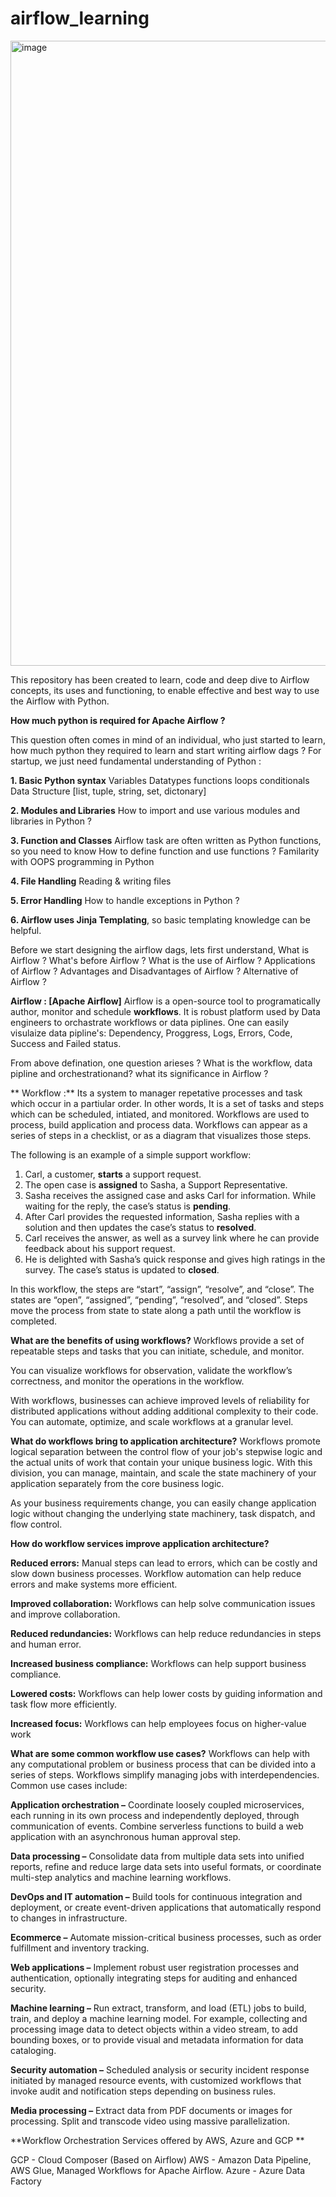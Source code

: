 # airflow_learning
<img width="1000" alt="image" src="https://github.com/user-attachments/assets/fc448e81-d1b3-43c5-9447-a38ad235a108">


This repository has been created to learn, code and deep dive to Airflow concepts, its uses and functioning, to enable effective and best way to use the Airflow with Python.

**How much python is required for Apache Airflow ?**

  This question often comes in mind of an individual, who just started to learn, how much python they required to learn and start writing airflow dags ?
  For startup, we just need fundamental understanding of Python :
  
  **1. Basic Python syntax**
       Variables
       Datatypes
       functions
       loops
       conditionals
       Data Structure [list, tuple, string, set, dictonary]

  **2.  Modules and Libraries**
        How to import and use various modules and libraries in Python ?

  **3.  Function and Classes**
         Airflow task are often written as Python functions, so you need to know
            How to define function and use functions ?
            Familarity with OOPS programming in Python

  **4. File Handling**
       Reading & writing files

  **5.  Error Handling**
        How to handle exceptions in Python ?

  **6.  Airflow uses Jinja Templating**, so basic templating knowledge can be helpful.

Before we start designing the airflow dags, lets first understand, 
  What is Airflow ? 
  What's before Airflow ?
  What is the use of Airflow ?
  Applications of Airflow ?
  Advantages and Disadvantages of Airflow ?
  Alternative of Airflow ?

**Airflow : [Apache Airflow]**
  Airflow is a open-source tool to programatically author, monitor and schedule **workflows**.
  It is robust platform used by Data engineers to orchastrate workflows or data piplines. 
  One can easily visulaize data pipline's:
    Dependency, Proggress, Logs, Errors, Code, Success and Failed status.

  From above defination, one question arieses ? What is the workflow, data pipline and orchestrationand? what its significance in Airflow ?

 ** Workflow :** Its a system to manager repetative processes and task which occur in a partiular order. 
  In other words, It is a set of tasks and steps which can be scheduled, intiated, and monitored. 
  Workflows are used to process, build application and process data.
  Workflows can appear as a series of steps in a checklist, or as a diagram that visualizes those steps.

  The following is an example of a simple support workflow:

  1.  Carl, a customer, **starts** a support request.
  2.  The open case is **assigned** to Sasha, a Support Representative.
  3.  Sasha receives the assigned case and asks Carl for information. While waiting for the reply, the case’s status is **pending**.
  4.  After Carl provides the requested information, Sasha replies with a solution and then updates the case’s status to **resolved**.
  5.  Carl receives the answer, as well as a survey link where he can provide feedback about his support request.
  6.  He is delighted with Sasha’s quick response and gives high ratings in the survey. The case’s status is updated to **closed**.

In this workflow, the steps are “start”, “assign”, “resolve”, and “close”. The states are “open”, “assigned”, “pending”, “resolved”, and “closed”. Steps move the process from state to state along a path until the workflow is completed.


**What are the benefits of using workflows?**
Workflows provide a set of repeatable steps and tasks that you can initiate, schedule, and monitor.

You can visualize workflows for observation, validate the workflow’s correctness, and monitor the operations in the workflow.

With workflows, businesses can achieve improved levels of reliability for distributed applications without adding additional complexity to their code. You can automate, optimize, and scale workflows at a granular level. 

**What do workflows bring to application architecture?**
Workflows promote logical separation between the control flow of your job's stepwise logic and the actual units of work that contain your unique business logic. With this division, you can manage, maintain, and scale the state machinery of your application separately from the core business logic.

As your business requirements change, you can easily change application logic without changing the underlying state machinery, task dispatch, and flow control.

**How do workflow services improve application architecture?**

  **Reduced errors:** Manual steps can lead to errors, which can be costly and slow down business processes. 
                       Workflow automation can help reduce errors and make systems more efficient. 
  
  **Improved collaboration:** Workflows can help solve communication issues and improve collaboration. 
 
  **Reduced redundancies:** Workflows can help reduce redundancies in steps and human error. 
 
  **Increased business compliance:** Workflows can help support business compliance. 
 
  **Lowered costs:** Workflows can help lower costs by guiding information and task flow more efficiently. 
 
  **Increased focus:** Workflows can help employees focus on higher-value work


**What are some common workflow use cases?**
Workflows can help with any computational problem or business process that can be divided into a series of steps. Workflows simplify managing jobs with interdependencies. Common use cases include:

**Application orchestration –** Coordinate loosely coupled microservices, each running in its own process and independently deployed, through communication of events. Combine serverless functions to build a web application with an asynchronous human approval step.

**Data processing –** Consolidate data from multiple data sets into unified reports, refine and reduce large data sets into useful formats, or coordinate multi-step analytics and machine learning workflows.

**DevOps and IT automation –** Build tools for continuous integration and deployment, or create event-driven applications that automatically respond to changes in infrastructure.

**Ecommerce –** Automate mission-critical business processes, such as order fulfillment and inventory tracking.

**Web applications –** Implement robust user registration processes and authentication, optionally integrating steps for auditing and enhanced security.

**Machine learning –** Run extract, transform, and load (ETL) jobs to build, train, and deploy a machine learning model. For example, collecting and processing image data to detect objects within a video stream, to add bounding boxes, or to provide visual and metadata information for data cataloging.

**Security automation –** Scheduled analysis or security incident response initiated by managed resource events, with customized workflows that invoke audit and notification steps depending on business rules.

**Media processing –** Extract data from PDF documents or images for processing. Split and transcode video using massive parallelization. 


**Workflow Orchestration Services offered by AWS, Azure and GCP **

GCP -   Cloud Composer (Based on Airflow)
AWS -   Amazon Data Pipeline, AWS Glue, Managed Workflows for Apache Airflow.
Azure - Azure Data Factory


  
  

  
  
  
  
  



     
